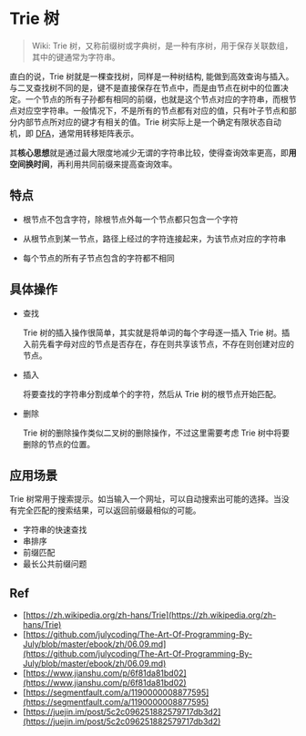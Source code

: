 # Trie 树

> Wiki: Trie 树，又称前缀树或字典树，是一种有序树，用于保存关联数组，其中的键通常为字符串。

直白的说，Trie 树就是一棵查找树，同样是一种树结构, 能做到高效查询与插入。与二叉查找树不同的是，键不是直接保存在节点中，而是由节点在树中的位置决定。一个节点的所有子孙都有相同的前缀，也就是这个节点对应的字符串，而根节点对应空字符串。一般情况下，不是所有的节点都有对应的值，只有叶子节点和部分内部节点所对应的键才有相关的值。Trie 树实际上是一个确定有限状态自动机，即 [DFA](https://zh.wikipedia.org/wiki/确定有限状态自动机)，通常用转移矩阵表示。

其**核心思想**就是通过最大限度地减少无谓的字符串比较，使得查询效率更高，即**用空间换时间**，再利用共同前缀来提高查询效率。


## 特点

- 根节点不包含字符，除根节点外每一个节点都只包含一个字符

- 从根节点到某一节点，路径上经过的字符连接起来，为该节点对应的字符串

- 每个节点的所有子节点包含的字符都不相同


## 具体操作

- 查找

    Trie 树的插入操作很简单，其实就是将单词的每个字母逐一插入 Trie 树。插入前先看字母对应的节点是否存在，存在则共享该节点，不存在则创建对应的节点。

- 插入

    将要查找的字符串分割成单个的字符，然后从 Trie 树的根节点开始匹配。

- 删除

    Trie 树的删除操作类似二叉树的删除操作，不过这里需要考虑 Trie 树中将要删除的节点的位置。


## 应用场景

Trie 树常用于搜索提示。如当输入一个网址，可以自动搜索出可能的选择。当没有完全匹配的搜索结果，可以返回前缀最相似的可能。

- 字符串的快速查找
- 串排序
- 前缀匹配
- 最长公共前缀问题


## Ref

- [https://zh.wikipedia.org/zh-hans/Trie](https://zh.wikipedia.org/zh-hans/Trie)
- [https://github.com/julycoding/The-Art-Of-Programming-By-July/blob/master/ebook/zh/06.09.md](https://github.com/julycoding/The-Art-Of-Programming-By-July/blob/master/ebook/zh/06.09.md)
- [https://www.jianshu.com/p/6f81da81bd02](https://www.jianshu.com/p/6f81da81bd02)
- [https://segmentfault.com/a/1190000008877595](https://segmentfault.com/a/1190000008877595)
- [https://juejin.im/post/5c2c096251882579717db3d2](https://juejin.im/post/5c2c096251882579717db3d2)
